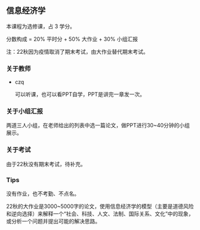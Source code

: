 ## 信息经济学

本课程为选修课，占 3 学分。

分数构成 = 20% 平时分 + 50% 大作业 + 30% 小组汇报

注：22秋因为疫情取消了期末考试，由大作业替代期末考试。

### 关于教师

- czq

	可以听课，也可以看PPT自学，PPT是讲完一章发一次。

### 关于小组汇报

两道三人小组，在老师给出的列表中选一篇论文，做PPT进行30~40分钟的小组展示。

### 关于考试

由于22秋没有期末考试，待补充。

### Tips

没有作业，也不考勤、不点名。

22秋的大作业是3000~5000字的论文，使用信息经济学的模型（主要是道德风险和逆向选择）来解释一个“社会、科技、人文、法制、国际关系、文化”中的现象，或分析一个问题并提出可能的解决思路。


